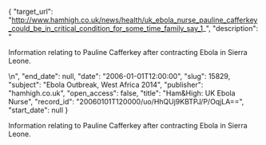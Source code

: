 {
  "target_url": "http://www.hamhigh.co.uk/news/health/uk_ebola_nurse_pauline_cafferkey_could_be_in_critical_condition_for_some_time_family_say_1_", 
  "description": "<p>Information relating to Pauline Cafferkey after contracting Ebola in Sierra Leone.</p>\n", 
  "end_date": null, 
  "date": "2006-01-01T12:00:00", 
  "slug": 15829, 
  "subject": "Ebola Outbreak, West Africa 2014", 
  "publisher": "hamhigh.co.uk", 
  "open_access": false, 
  "title": "Ham&High: UK Ebola Nurse", 
  "record_id": "20060101T120000/uo/HhQUj9KBTPJ/P/OqjLA==", 
  "start_date": null
}

<p>Information relating to Pauline Cafferkey after contracting Ebola in Sierra Leone.</p>
